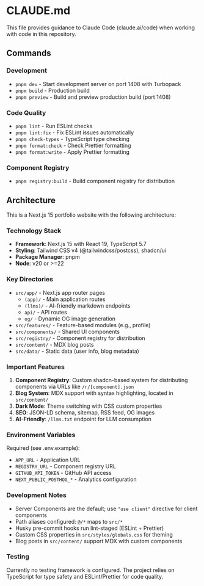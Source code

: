 # CLAUDE.md

This file provides guidance to Claude Code (claude.ai/code) when working with code in this repository.

## Commands

### Development
- `pnpm dev` - Start development server on port 1408 with Turbopack
- `pnpm build` - Production build
- `pnpm preview` - Build and preview production build (port 1408)

### Code Quality
- `pnpm lint` - Run ESLint checks
- `pnpm lint:fix` - Fix ESLint issues automatically
- `pnpm check-types` - TypeScript type checking
- `pnpm format:check` - Check Prettier formatting
- `pnpm format:write` - Apply Prettier formatting

### Component Registry
- `pnpm registry:build` - Build component registry for distribution

## Architecture

This is a Next.js 15 portfolio website with the following architecture:

### Technology Stack
- **Framework**: Next.js 15 with React 19, TypeScript 5.7
- **Styling**: Tailwind CSS v4 (@tailwindcss/postcss), shadcn/ui
- **Package Manager**: pnpm
- **Node**: v20 or >=22

### Key Directories
- `src/app/` - Next.js app router pages
  - `(app)/` - Main application routes
  - `(llms)/` - AI-friendly markdown endpoints
  - `api/` - API routes
  - `og/` - Dynamic OG image generation
- `src/features/` - Feature-based modules (e.g., profile)
- `src/components/` - Shared UI components
- `src/registry/` - Component registry for distribution
- `src/content/` - MDX blog posts
- `src/data/` - Static data (user info, blog metadata)

### Important Features
1. **Component Registry**: Custom shadcn-based system for distributing components via URLs like `/r/[component].json`
2. **Blog System**: MDX support with syntax highlighting, located in `src/content/`
3. **Dark Mode**: Theme switching with CSS custom properties
4. **SEO**: JSON-LD schema, sitemap, RSS feed, OG images
5. **AI-Friendly**: `/llms.txt` endpoint for LLM consumption

### Environment Variables
Required (see .env.example):
- `APP_URL` - Application URL
- `REGISTRY_URL` - Component registry URL
- `GITHUB_API_TOKEN` - GitHub API access
- `NEXT_PUBLIC_POSTHOG_*` - Analytics configuration

### Development Notes
- Server Components are the default; use `"use client"` directive for client components
- Path aliases configured: `@/*` maps to `src/*`
- Husky pre-commit hooks run lint-staged (ESLint + Prettier)
- Custom CSS properties in `src/styles/globals.css` for theming
- Blog posts in `src/content/` support MDX with custom components

### Testing
Currently no testing framework is configured. The project relies on TypeScript for type safety and ESLint/Prettier for code quality.